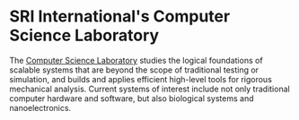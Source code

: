 # SRI International's Computer Science Laboratory


The [Computer Science Laboratory](http://www.csl.sri.com/) studies the logical foundations of
scalable systems that are beyond the scope of traditional testing or
simulation, and builds and applies efficient high-level tools for
rigorous mechanical analysis. Current systems of interest include not
only traditional computer hardware and software, but also biological
systems and nanoelectronics.